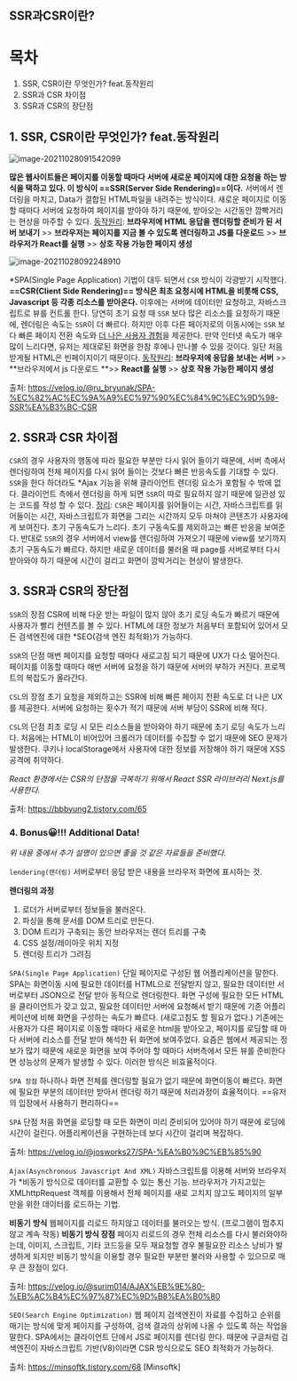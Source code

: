 ## SSR과CSR이란?



# 목차

1. SSR, CSR이란 무엇인가? feat.동작원리
2. SSR과 CSR 차이점
3. SSR과 CSR의 장단점



## 1. SSR, CSR이란 무엇인가? feat.동작원리

![image-20211028091542099](https://user-images.githubusercontent.com/88412911/139625653-3313793e-ff5d-4b7e-87d6-227fe0401b59.png)

**많은 웹사이트들은 페이지를 이동할 때마다 서버에 새로운 페이지에 대한 요청을 하는 방식을 택하고 있다. 이 방식이 ==SSR(Server Side Rendering)==이다.**
서버에서 렌더링을 마치고, Data가 결합된 HTML파일을 내려주는 방식이다.
새로운 페이지로 이동할 때마다 서버에 요청하여 페이지를 받아야 하기 때문에,
받아오는 시간동안 깜빡거리는 현상을 마주할 수 있다.
<u>동작원리</u>: **브라우저에 HTML 응답을 렌더링할 준비가 된 서버 보내기** >> **브라우저는 페이지를 지금 볼 수 있도록 렌더링하고 JS를 다운로드** >> **브라우저가 React를 실행** >> **상호 작용 가능한 페이지 생성**



![image-20211028092248910](https://user-images.githubusercontent.com/88412911/139625689-5ed05aeb-2b7f-43c6-846e-ab428e0bf3d7.png)


*SPA(Single Page Application) 기법이 대두 되면서 `CSR` 방식이 각광받기 시작했다.
**==CSR(Client Side Rendering)== 방식은 최초 요청시에 HTML을 비롯해 CSS, Javascript 등 각종 리소스를 받아온다.**
이후에는 서버에 데이터만 요청하고, 자바스크립트로 뷰를 컨트롤 한다.
당연히 초기 요청 때 `SSR` 보다 많은 리소스를 요청하기 때문에, 렌더링은 속도는 `SSR`이 더 빠르다.
하지만 이후 다른 페이지로의 이동시에는 `SSR` 보다 빠른 페이지 전환 속도와 <u>더 나은 사용자 경험</u>을 제공한다.
만약 인터넷 속도가 매우 많이 느리다면, 유저는 제대로된 화면을 한참 후에나 만나볼 수 있을 것이다.
일단 처음 받게될 HTML은 빈페이지이기 때문이다.
<u>동작원리</u>: **브라우저에 응답을 보내는 서버** >> **브라우저에서 js 다운로드 **>> **React를 실행** >> **상호 작용 가능한 페이지 생성**

출처: https://velog.io/@ru_bryunak/SPA-%EC%82%AC%EC%9A%A9%EC%97%90%EC%84%9C%EC%9D%98-SSR%EA%B3%BC-CSR



## 2. SSR과 CSR 차이점

`CSR`의 경우 사용자의 행동에 따라 필요한 부분만 다시 읽어 들이기 때문에,
서버 측에서 렌더링하여 전체 페이지를 다시 읽어 들이는 것보다 빠른 반응속도를 기대할 수 있다.
`SSR`을 한다 하더라도 *Ajax 기능을 위해 클라이언트 렌더링 요소가 포함될 수 밖에 없다.
클라이언트 측에서 렌더링을 하게 되면 `SSR`이 따로 필요하지 않기 때문에 일관성 있는 코드를 작성 할 수 있다.
<u>정리</u>: `CSR`은 페이지를 읽어들이는 시간, 자바스크립트를 읽어들이는 시간, 자바스크립트가 화면을 그리는 시간까지 모두 마쳐야 콘텐츠가 사용자에게 보여진다. 초기 구동속도가 느리다. 초기 구동속도를 제외하고는 빠른 반응을 보여준다.
반대로 `SSR`의 경우 서버에서 view를 렌더링하여 가져오기 때문에 view를 보기까지 초기 구동속도가 빠르다.
하지만 새로운 데이터를 불러올 때 page를 서버로부터 다시 받아와야 하기 때문에 시간이 걸리고 화면이 깜박거리는 현상이 발생한다.



## 3. SSR과 CSR의 장단점

`SSR`의 장점
CSR에 비해 다운 받는 파일이 많지 않아 초기 로딩 속도가 빠르기 때문에 사용자가 빨리 컨텐츠를 볼 수 있다.
HTML에 대한 정보가 처음부터 포함되어 있어서 모든 검색엔진에 대한 *SEO(검색 엔진 최적화)가 가능하다.

`SSR`의 단점
매번 페이지를 요청할 때마다 새로고침 되기 때문에 UX가 다소 떨어진다.
페이지를 이동할 때마다 매번 서버에 요청을 하기 때문에 서버의 부하가 커진다.
프로젝트의 복잡도가 올라간다.

`CSL`의 장점
초기 요청을 제외하고는 SSR에 비해 빠른 페이지 전환 속도로 더 나은 UX를 제공한다.
서버에 요청하는 횟수가 적기 때문에 서버 부담이 SSR에 비해 적다.

`CSL`의 단점
최초 로딩 시 모든 리소스들을 받아와야 하기 때문에 초기 로딩 속도가 느리다.
처음에는 HTML이 비어있어 크롤러가 데이터를 수집할 수 없기 때문에 SEO 문제가 발생한다.
쿠키나 localStorage에서 사용자에 대한 정보를 저장해야 하기 때문에 XSS 공격에 취약하다.



*React 환경에서는 CSR의 단점을 극복하기 위해서 React SSR 라이브러리 Next.js를 사용한다.*

출처: https://bbbyung2.tistory.com/65

### 4. Bonus😀!!! Additional Data!

*위 내용 중에서 추가 설명이 있으면 좋을 것 같은 자료들을 준비했다.*

`lendering(렌더링)`
서버로부터 응답 받은 내용을 브라우저 화면에 표시하는 것.

**렌더링의 과정**

1. 로더가 서버로부터 정보들을 불러온다.
2. 파싱을 통해 문서를 DOM 트리로 만든다.
3. DOM 트리가 구축되는 동안 브라우저는 렌더 트리를 구축
4. CSS 설정/레이아웃 위치 지정
5. 렌더링 트리가 그려짐

`SPA(Single Page Application)`
단일 페이지로 구성된 웹 어플리케이션을 말한다.
SPA는 화면이동 시에 필요한 데이터를 HTML으로 전달받지 않고,
필요한 데이터만 서버로부터 JSON으로 전달 받아 동적으로 렌더링한다.
화면 구성에 필요한 모든 HTML을 클라이언트가 갖고 있고,
필요한 데이터만 서버에 요청해서 받기 때문에 기존 어플리케이션에 비해 화면을 구성하는 속도가 빠르다. (새로고침도 할 필요가 없다.)
기존에는 사용자가 다른 페이지로 이동할 때마다 새로운 html을 받아오고,
페이지를 로딩할 때 마다 서버에 리소스를 전달 받아 해석한 뒤 화면에 보여주었다.
요즘은 웹에서 제공되는 정보가 많기 때문에 새로운 화면을 보여 주어야 할 때마다
서버측에서 모든 뷰를 준비한다면 성능상의 문제가 발생할 수 있다. 이러한 방식은 비효율적이다.

`SPA 장점`
하나하나 화면 전체를 렌더링할 필요가 없기 때문에 화면이동이 빠르다.
화면에 필요한 부분의 데이터만 받아서 렌더링 하기 때문에 처리과정이 효율적이다.
==유저의 입장에서 사용하기 편리하다==

`SPA` 단점
처음 화면을 로딩할 때 모든 화면이 미리 준비되어 있어야 하기 때문에 로딩에 시간이 걸린다.
어플리케이션을 구현하는데 보다 시간이 걸리며 복잡하다.

출처: https://velog.io/@josworks27/SPA-%EA%B0%9C%EB%85%90

`Ajax(Asynchronous Javascript And XML)`
자바스크립트를 이용해 서버와 브라우저가 *비동기 방식으로 데이터를 교환할 수 있는 통신 기능.
브라우저가 가지고있는 XMLhttpRequest 객체를 이용해서 전체 페이지를 새로 고치지 않고도
페이지의 일부만을 위한 데이터를 로드하는 기법. 

**비동기** **방식**
웹페이지를 리로드 하지않고 데이터를 불러오는 방식. (프로그램이 멈추지 않고 계속 작동)
**비동기 방식 장점**
페이지 리로드의 경우 전체 리소스를 다시 불러와야하는데,
이미지, 스크립트, 기타 코드등을 모두 재요청할 경우 불필요한 리소스 낭비가 발생하게 되지만
비동기 방식을 이용할 경우 필요한 부분만 불러와 사용할 수 있으므로 매우 큰 장점이 있다.

출처: https://velog.io/@surim014/AJAX%EB%9E%80-%EB%AC%B4%EC%97%87%EC%9D%B8%EA%B0%80

`SEO(Search Engine Optimization)` 
웹 페이지 검색엔진이 자료를 수집하고 순위를 매기는 방식에 맞게 페이지를 구성하여,
검색 결과의 상위에 나올 수 있도록 하는 작업을 말한다.
SPA에서는 클라이언트 단에서 JS로 페이지를 렌더링 한다. 때문에 구글처럼 검색엔진이
자바스크립트 기반(V8)이라면 CSR 방식으로도 SEO 최적화가 가능하다.

출처: https://minsoftk.tistory.com/68 [Minsoftk]

